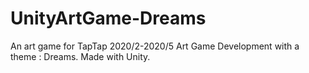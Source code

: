 # UnityArtGame-Dreams
An art game for TapTap 2020/2-2020/5 Art Game Development with a theme : Dreams. Made with Unity.
